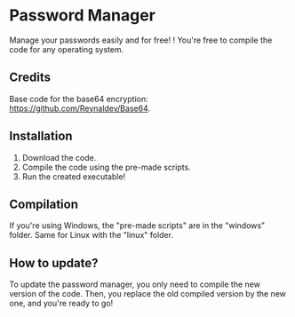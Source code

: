 # Password Manager
Manage your passwords easily and for free! !
You're free to compile the code for any operating system.

## Credits
Base code for the base64 encryption: https://github.com/Reynaldev/Base64.

## Installation
1) Download the code.
2) Compile the code using the pre-made scripts.
3) Run the created executable!

## Compilation
If you're using Windows, the "pre-made scripts" are in the "windows" folder.
Same for Linux with the "linux" folder.

## How to update?
To update the password manager, you only need to compile the new version of the code.
Then, you replace the old compiled version by the new one, and you're ready to go!
